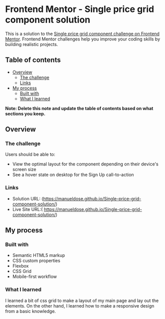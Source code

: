 # Frontend Mentor - Single price grid component solution

This is a solution to the [Single price grid component challenge on Frontend Mentor](https://www.frontendmentor.io/challenges/single-price-grid-component-5ce41129d0ff452fec5abbbc). Frontend Mentor challenges help you improve your coding skills by building realistic projects. 

## Table of contents

- [Overview](#overview)
  - [The challenge](#the-challenge)
  - [Links](#links)
- [My process](#my-process)
  - [Built with](#built-with)
  - [What I learned](#what-i-learned)  


**Note: Delete this note and update the table of contents based on what sections you keep.**

## Overview

### The challenge

Users should be able to:

- View the optimal layout for the component depending on their device's screen size
- See a hover state on desktop for the Sign Up call-to-action


### Links

- Solution URL: (https://manueldose.github.io/Single-price-grid-component-solution/)
- Live Site URL:( https://manueldose.github.io/Single-price-grid-component-solution/)

## My process

### Built with

- Semantic HTML5 markup
- CSS custom properties
- Flexbox
- CSS Grid
- Mobile-first workflow


### What I learned

I learned a bit of css grid to make a layout of my main page and lay out the elements.
On the other hand, I learned how to make a responsive design from a basic knowledge.



